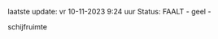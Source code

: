 laatste update: 
vr 10-11-2023  9:24   uur 
Status: FAALT - geel - 
<div class="service Y">schijfruimte</div>